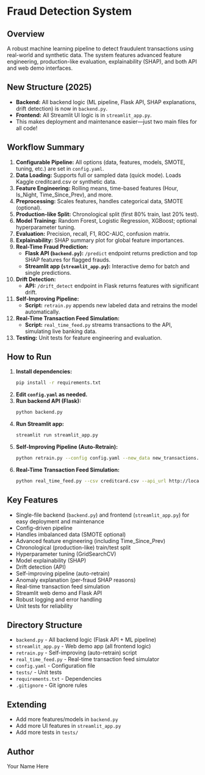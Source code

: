 # Fraud Detection System

## Overview
A robust machine learning pipeline to detect fraudulent transactions using real-world and synthetic data. The system features advanced feature engineering, production-like evaluation, explainability (SHAP), and both API and web demo interfaces.

## New Structure (2025)
- **Backend:** All backend logic (ML pipeline, Flask API, SHAP explanations, drift detection) is now in `backend.py`.
- **Frontend:** All Streamlit UI logic is in `streamlit_app.py`.
- This makes deployment and maintenance easier—just two main files for all code!

## Workflow Summary
1. **Configurable Pipeline:** All options (data, features, models, SMOTE, tuning, etc.) are set in `config.yaml`.
2. **Data Loading:** Supports full or sampled data (quick mode). Loads Kaggle creditcard.csv or synthetic data.
3. **Feature Engineering:** Rolling means, time-based features (Hour, Is_Night, Time_Since_Prev), and more.
4. **Preprocessing:** Scales features, handles categorical data, SMOTE (optional).
5. **Production-like Split:** Chronological split (first 80% train, last 20% test).
6. **Model Training:** Random Forest, Logistic Regression, XGBoost; optional hyperparameter tuning.
7. **Evaluation:** Precision, recall, F1, ROC-AUC, confusion matrix.
8. **Explainability:** SHAP summary plot for global feature importances.
9. **Real-Time Fraud Prediction:**
    - **Flask API (`backend.py`):** `/predict` endpoint returns prediction and top SHAP features for flagged frauds.
    - **Streamlit app (`streamlit_app.py`):** Interactive demo for batch and single predictions.
10. **Drift Detection:**
    - **API:** `/drift_detect` endpoint in Flask returns features with significant drift.
11. **Self-Improving Pipeline:**
    - **Script:** `retrain.py` appends new labeled data and retrains the model automatically.
12. **Real-Time Transaction Feed Simulation:**
    - **Script:** `real_time_feed.py` streams transactions to the API, simulating live banking data.
13. **Testing:** Unit tests for feature engineering and evaluation.

## How to Run
1. **Install dependencies:**
   ```bash
   pip install -r requirements.txt
   ```
2. **Edit `config.yaml` as needed.**
3. **Run backend API (Flask):**
   ```bash
   python backend.py
   ```
4. **Run Streamlit app:**
   ```bash
   streamlit run streamlit_app.py
   ```
5. **Self-Improving Pipeline (Auto-Retrain):**
   ```bash
   python retrain.py --config config.yaml --new_data new_transactions.csv
   ```
6. **Real-Time Transaction Feed Simulation:**
   ```bash
   python real_time_feed.py --csv creditcard.csv --api_url http://localhost:5000/predict --delay 1.0
   ```

## Key Features
- Single-file backend (`backend.py`) and frontend (`streamlit_app.py`) for easy deployment and maintenance
- Config-driven pipeline
- Handles imbalanced data (SMOTE optional)
- Advanced feature engineering (including Time_Since_Prev)
- Chronological (production-like) train/test split
- Hyperparameter tuning (GridSearchCV)
- Model explainability (SHAP)
- Drift detection (API)
- Self-improving pipeline (auto-retrain)
- Anomaly explanation (per-fraud SHAP reasons)
- Real-time transaction feed simulation
- Streamlit web demo and Flask API
- Robust logging and error handling
- Unit tests for reliability

## Directory Structure
- `backend.py` - All backend logic (Flask API + ML pipeline)
- `streamlit_app.py` - Web demo app (all frontend logic)
- `retrain.py` - Self-improving (auto-retrain) script
- `real_time_feed.py` - Real-time transaction feed simulator
- `config.yaml` - Configuration file
- `tests/` - Unit tests
- `requirements.txt` - Dependencies
- `.gitignore` - Git ignore rules

## Extending
- Add more features/models in `backend.py`
- Add more UI features in `streamlit_app.py`
- Add more tests in `tests/`

## Author
Your Name Here
